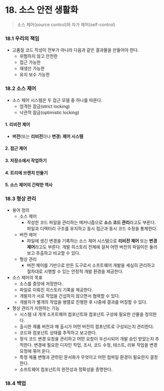 # 18. 소스 안전 생활화

> 소스 제어(source control)와 자가 제어(self-control)



### 18.1 우리의 책임

- 고품질 코드 작성이 전부가 아니라 다음과 같은 결과물을 만들어야 한다.
  - 위험하지 않고 안전한
  - 접근 가능한
  - 재생산 가능한
  - 유지 보수 가능한



### 18.2 소스 제어

- 소스 제어 시스템은 두 접근 모델 중 하나를 따른다.
  - 엄격한 잠금(strict locking)
  - 낙관적 잠금(optimistic locking)

#### 1. 리비전 제어

- **버전**(또는 **리비전**이나 **변경**) **제어 시스템**

#### 2. 접근 제어

#### 3. 저장소에서 작업하기

#### 4. 트리에 브랜치 만들기

#### 5. 소스 제어의 간략한 역사



### 18.3 형상 관리

- 용어 정의
  - 소스 제어
    - 작성한 코드 파일을 관리하는 메커니즘으로 **소스 코드 관리**라고도 부른다. 파일과 디렉터리 구조를 유지하고 동시 접근과 동시 코드 수정을 통제한다.
  - 버전 제어
    - 파일에 생긴 변경을 기록하는 소스 제어 시스템으로 **리비전 제어** 또는 **변경 제어**라고도 부른다. 개발 히스토리 전체에 걸쳐 어떤 버전의 파일이든 둘러보고 추출하고 비교할 수 있다.
  - 형상 관리
    - 버전 제어를 기반으로 만든 도구로서 소프트웨어 개발을 세심히 관리하고 절차대로 시행할 수 있는 안정적 개발 환경을 제공한다.
- 소스 제어의 목표
  - 소스를 중앙에 저장한다.
  - 파일로 이뤄진 히스토리 기록을 제공한다.
  - 개발자가 서로 작업을 간섭하지 않으면서 협력할 수 있다.
  - 개발자가 별개의 작업을 병렬로 진행한 후 나중에 결과를 머징할 수 있다.
- 형상 관리가 지원하는 기능
  - 시스템 내 개개 소프트웨어 컴포넌트와 컴포넌트 구성에 필요한 산물을 정의한다.
  - 출시한 제품 버전과 매 출시가 어떤 버전의 컴포넌트로 구성되는지 관리한다.
  - 코드와 컴포넌트 상태를 추적하고 보고한다. 
  - 정식 코드 변경 요청을 관리하고 어떤 요청이 우선시되어 개발 승인 받았는지 추적한다. 변경에 필요한 디자인 작업, 조사, 코드 수정, 테스트, 리뷰 작업을 변경 요청에 묶어 둔다.
  - 특정 제품 변형과 관련된 문서화가 무엇이고 어떤 컴파일 환경이 필요한지 결정한다.
  - 소프트웨어 컴포넌트의 완전성과 정확성을 증명한다.



### 18.4 백업



